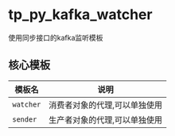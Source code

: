 # tp_py_kafka_watcher

使用同步接口的kafka监听模板

## 核心模板

| 模板名    | 说明                          |
| --------- | ----------------------------- |
| `watcher` | 消费者对象的代理,可以单独使用 |
| `sender`  | 生产者对象的代理,可以单独使用 |
